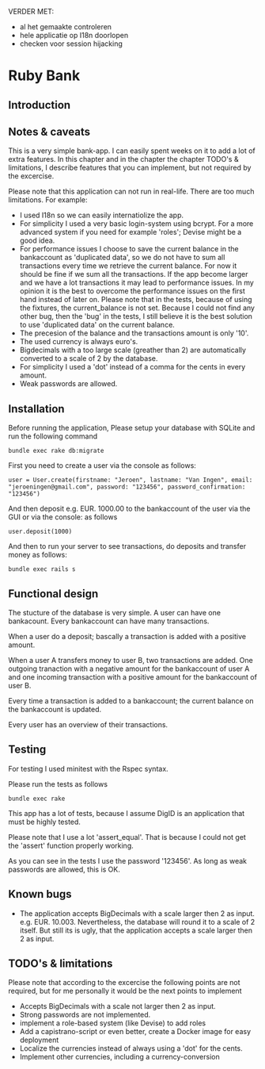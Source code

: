 VERDER MET:
- al het gemaakte controleren
- hele applicatie op I18n doorlopen
- checken voor session hijacking

# Ruby Bank

## Introduction

## Notes & caveats
This is a very simple bank-app. I can easily spent weeks on it to add a lot of extra features. In this chapter and in the chapter the chapter TODO's & limitations, I describe features that you can implement, but not required by the excercise.

Please note that this application can not run in real-life. There are too much limitations. For example:
* I used I18n so we can easily internatiolize the app.
* For simplicity I used a very basic login-system using bcrypt. For a more advanced system if you need for example 'roles'; Devise might be a good idea.
* For performance issues I choose to save the current balance in the bankaccount as 'duplicated data', so we do not have to sum all transactions every time we retrieve the current balance. For now it should be fine if we sum all the transactions. If the app become larger and we have a lot transactions it may lead to performance issues. In my opinion it is the best to overcome the performance issues on the first hand instead of later on. Please note that in the tests, because of using the fixtures, the current_balance is not set. Because I could not find any other bug, then the 'bug' in the tests, I still believe it is the best solution to use 'duplicated data' on the current balance.
* The precesion of the balance and the transactions amount is only '10'.
* The used currency is always euro's.
* Bigdecimals with a too large scale (greather than 2) are automatically converted to a scale of 2 by the database.
* For simplicity I used a 'dot' instead of a comma for the cents in every amount.
* Weak passwords are allowed.


## Installation

Before running the application, Please setup your database with SQLite and run the following command
```
bundle exec rake db:migrate
```

First you need to create a user via the console as follows:
```
user = User.create(firstname: "Jeroen", lastname: "Van Ingen", email: "jeroeningen@gmail.com", password: "123456", password_confirmation: "123456")
```

And then deposit e.g. EUR. 1000.00 to the bankaccount of the user via the GUI or via the console: as follows
```
user.deposit(1000)
```

And then to run your server to see transactions, do deposits and transfer money as follows:
```
bundle exec rails s
```


## Functional design

The stucture of the database is very simple. A user can have one bankacount. Every bankaccount can have many transactions.

When a user do a deposit; bascally a transaction is added with a positive amount.

When a user A transfers money to user B, two transactions are added. One outgoing tranaction with a negative amount for the bankaccount of user A and one incoming transaction with a positive amount for the bankaccount of user B.

Every time a transaction is added to a bankaccount; the current balance on the bankaccount is updated.

Every user has an overview of their transactions.


## Testing

For testing I used minitest with the Rspec syntax.

Please run the tests as follows
```
bundle exec rake
```
This app has a lot of tests, because I assume DigID is an application that must be highly tested.

Please note that I use a lot 'assert_equal'. That is because I could not get the 'assert' function properly working.

As you can see in the tests I use the password '123456'. As long as weak passwords are allowed, this is OK.


## Known bugs
* The application accepts BigDecimals with a scale larger then 2 as input. e.g. EUR. 10.003. Nevertheless, the database will round it to a scale of 2 itself. But still its is ugly, that the application accepts a scale larger then 2 as input.

## TODO's & limitations
Please note that according to the excercise the following points are not required, but for me personally it would be the next points to implement
* Accepts BigDecimals with a scale not larger then 2 as input.
* Strong passwords are not implemented.
* implement a role-based system (like Devise) to add roles
* Add a capistrano-script or even better, create a Docker image for easy deployment
* Localize the currencies instead of always using a 'dot' for the cents.
* Implement other currencies, including a currency-conversion
